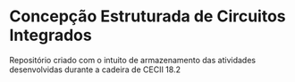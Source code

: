 ﻿# Concepção Estruturada de Circuitos Integrados
Repositório criado com o intuito de armazenamento das atividades desenvolvidas durante a cadeira de CECII 18.2
